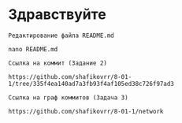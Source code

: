 # Здравствуйте

`Редактирование файла README.md`

```
nano README.md
```

`Ссылка на коммит (Задание 2)`

```
https://github.com/shafikovrr/8-01-1/tree/335f4ea140ad7a3fb93f4af105ed38c726f97ad3
```

`Ссылка на граф коммитов (Задача 3)`

```
https://github.com/shafikovrr/8-01-1/network
```
